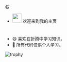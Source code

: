 😃

 - <img src="https://media0.giphy.com/media/pylpD8AoQCf3CQ1oO2/giphy.gif" width=30 height=30>  欢迎来到我的主页<br>
#
                  
- 😄  喜欢在折腾中学习知识。                
- 💬  所有代码仅供个人学习。              


![trophy](https://github-profile-trophy.vercel.app/?username=taotao1058&no-frame=true&column=-1)  

